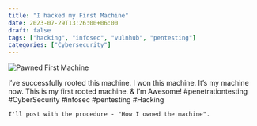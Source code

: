 ```yaml
---
title: "I hacked my First Machine"
date: 2023-07-29T13:26:00+06:00
draft: false
tags: ["hacking", "infosec", "vulnhub", "pentesting"]
categories: ["Cybersecurity"]
---
```


![Pawned First Machine](https://media.licdn.com/dms/image/D5622AQESYU5sbTN19w/feedshare-shrink_800/0/1690559715314?e=1704931200&v=beta&t=g0HFAstBEp2F9fRxZvkeUApKBRMXPwOssIGm6CXiUEg)

I’ve successfully rooted this machine. I won this machine. It’s my machine now. This is my first rooted machine. & I’m Awesome! #penetrationtesting #CyberSecurity #infosec #pentesting #Hacking

`I'll post with the procedure - "How I owned the machine".`